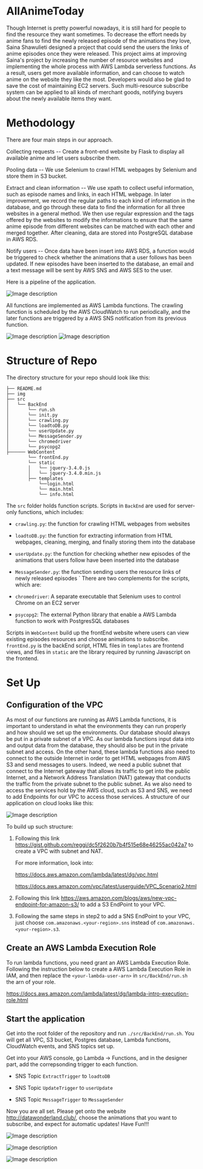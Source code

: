 # AllAnimeToday

Though Internet is pretty powerful nowadays, it is still hard for people to find the resource they want sometimes. To decrease the effort needs by anime fans to find the newly released episode of the animations they love, Saina Shawulieti designed a project that could send the users the links of anime episodes once they were released. This project aims at improving Saina's project by increasing the number of resource websites and implementing the whole process with AWS Lambda serverless functions. As a result, users get more available information, and can choose to watch anime on the website they like the most. Developers would also be glad to save the cost of maintaining EC2 servers. Such multi-resource subscribe system can be applied to all kinds of merchant goods, notifying buyers about the newly available items they want.

# Methodology

There are four main steps in our approach.

Collecting requests -- Create a front-end website by Flask to display all available anime and let users subscribe them. 

Pooling data -- We use Selenium to crawl HTML webpages by Selenium and store them in S3 bucket. 

Extract and clean information -- We use xpath to collect useful information, such as episode names and links, in each HTML webpage. In later improvement, we record the regular paths to each kind of information in the database, and go through these data to find the information for all three websites in a general method. We then use regular expression and the tags offered by the websites to modify the informations to ensure that the same anime episode from different websites can be matched with each other and merged together. After cleaning, data are stored into PostgreSQL database in AWS RDS. 

Notify users -- Once data have been insert into AWS RDS, a function would be triggered to check whether the animations that a user follows has been updated. If new episodes have been inserted to the database, an email and a text message will be sent by AWS SNS and AWS SES to the user. 

Here is a pipeline of the application.

![Image description](https://github.com/lyudmilalala/InsightProject-AllAnimeToday/blob/master/img/pipeline.png)

All functions are implemented as AWS Lambda functions. The crawling function is scheduled by the AWS CloudWatch to run periodically, and the later functions are triggered by a AWS SNS notification from its previous function.

![Image description](https://github.com/lyudmilalala/InsightProject-AllAnimeToday/blob/master/img/CloudWatch.png)
![Image description](https://github.com/lyudmilalala/InsightProject-AllAnimeToday/blob/master/img/SNS.png)

# Structure of Repo

The directory structure for your repo should look like this:

    ├── README.md 
    ├── img
    ├── src
    │   └── BackEnd
    │       └── run.sh
    │       └── init.py
    │       └── crawling.py
    │       └── loadtoDB.py
    │       └── userUpdate.py
    │       └── MessageSender.py   
    │       └── chromedriver
    │       └── psycopg2
    ├────── WebContent
            └── frontEnd.py
            └── static
            │   └── jquery-3.4.0.js 
            │   └── jquery-3.4.0.min.js 
            ├── templates
                └──login.html
                └── main.html
                └── info.html
    
    
The `src` folder holds function scripts. Scripts in `BackEnd` are used for server-only functions, which includes:

* `crawling.py`: the function for crawling HTML webpages from websites
    
* `loadtoDB.py`: the function for extracting information from HTML webpages, cleaning, merging, and finally storing them into the database
    
* `userUpdate.py`: the function for checking whether new episodes of the animations that users follow have been inserted into the database
    
* `MessageSender.py`: the function sending users the resource links of newly released episodes
    `
There are two complements for the scripts, which are:

* `chromedriver`:  A separate executable that Selenium uses to control Chrome on an EC2 server
    
* `psycopg2`: The external Python library that enable a AWS Lambda function to work with PostgresSQL databases
     
Scripts in `WebContent` build up the frontEnd website where users can view existing episodes resources and choose animations to subscribe. `frontEnd.py` is the backEnd script, HTML files in `templates` are frontend views, and files in `static` are the library required by running Javascript on the frontend.

# Set Up

## Configuration of the VPC

As most of our functions are running as AWS Lambda functions, it is important to understand in what the environments they can run properly and how should we set up the environments. Our database should always be put in a private subnet of a VPC. As our lambda functions input data into and output data from the database, they should also be put in the private subnet and access. On the other hand, these lambda functions also need to connect to the outside Internet in order to get HTML webpages from AWS S3 and send messages to users. Indeed, we need a public subnet that connect to the Internet gateway that allows its traffic to get into the public Internet, and a Network Address Translation (NAT) gateway that conducts the traffic from the private subnet to the public subnet. As we also need to access the services hold by the AWS cloud, such as S3 and SNS, we need to add Endpoints for our VPC to access those services. A structure of our application on cloud looks like this:

![Image description](https://github.com/lyudmilalala/InsightProject-AllAnimeToday/blob/master/img/structure.png)

To build up such structure:

1. Following this link https://gist.github.com/reggi/dc5f2620b7b4f515e68e46255ac042a7 to create a VPC with subnet and NAT.

   For more information, look into:
   
   https://docs.aws.amazon.com/lambda/latest/dg/vpc.html
   
   https://docs.aws.amazon.com/vpc/latest/userguide/VPC_Scenario2.html

2. Following this link https://aws.amazon.com/blogs/aws/new-vpc-endpoint-for-amazon-s3/ to add a S3 EndPoint to your VPC.

2. Following the same steps in step2 to add a SNS EndPoint to your VPC, just choose `com.amazonaws.<your-region>.sns` instead of `com.amazonaws.<your-region>.s3`.

## Create an AWS Lambda Execution Role

To run lambda functions, you need grant an AWS Lambda Execution Role. Following the instruction below to create a AWS Lambda Execution Role in IAM, and then replace the  `<your-lambda-user-arn>` in `src/BackEnd/run.sh` the arn of your role.

https://docs.aws.amazon.com/lambda/latest/dg/lambda-intro-execution-role.html

## Start the application

Get into the root folder of the repository and run `./src/BackEnd/run.sh`. You will get all VPC, S3 bucket, Postgres database, Lambda functions, CloudWatch events, and SNS topics set up. 

Get into your AWS console, go Lambda -> Functions, and in the designer part, add the correpsonding trigger to each function.

* SNS Topic `ExtractTrigger` to `loadtoDB`

* SNS Topic `UpdateTrigger` to `userUpdate`

* SNS Topic `MessageTrigger` to `MessageSender`

Now you are all set. Please get onto the website http://datawonderland.club/, choose the animations that you want to subscribe, and expect for automatic updates! Have Fun!!!

![Image description](https://github.com/lyudmilalala/InsightProject-AllAnimeToday/blob/master/img/Website1.png)

![Image description](https://github.com/lyudmilalala/InsightProject-AllAnimeToday/blob/master/img/Website2.png)

![Image description](https://github.com/lyudmilalala/InsightProject-AllAnimeToday/blob/master/img/Website3.png)
